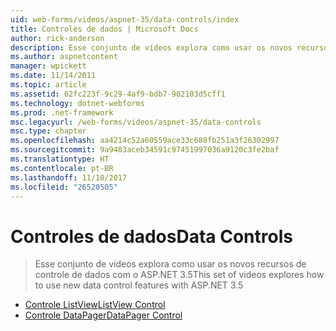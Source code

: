 ```yaml
---
uid: web-forms/videos/aspnet-35/data-controls/index
title: Controles de dados | Microsoft Docs
author: rick-anderson
description: Esse conjunto de vídeos explora como usar os novos recursos de controle de dados com o ASP.NET 3.5
ms.author: aspnetcontent
manager: wpickett
ms.date: 11/14/2011
ms.topic: article
ms.assetid: 62fc223f-9c29-4af9-bdb7-902103d5cff1
ms.technology: dotnet-webforms
ms.prod: .net-framework
msc.legacyurl: /web-forms/videos/aspnet-35/data-controls
msc.type: chapter
ms.openlocfilehash: aa4214c52a60559ace33c688fb251a3f26302997
ms.sourcegitcommit: 9a9483aceb34591c97451997036a9120c3fe2baf
ms.translationtype: HT
ms.contentlocale: pt-BR
ms.lasthandoff: 11/10/2017
ms.locfileid: "26520505"
---
```

<a name="data-controls"></a><span data-ttu-id="4c5f9-103">Controles de dados</span><span class="sxs-lookup"><span data-stu-id="4c5f9-103">Data Controls</span></span>
====================
> <span data-ttu-id="4c5f9-104">Esse conjunto de vídeos explora como usar os novos recursos de controle de dados com o ASP.NET 3.5</span><span class="sxs-lookup"><span data-stu-id="4c5f9-104">This set of videos explores how to use new data control features with ASP.NET 3.5</span></span>


- [<span data-ttu-id="4c5f9-105">Controle ListView</span><span class="sxs-lookup"><span data-stu-id="4c5f9-105">ListView Control</span></span>](the-listview-control.md)
- [<span data-ttu-id="4c5f9-106">Controle DataPager</span><span class="sxs-lookup"><span data-stu-id="4c5f9-106">DataPager Control</span></span>](the-datapager-control.md)
